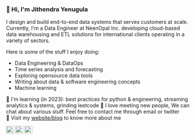 ### 👋 Hi, I'm Jithendra Yenugula

I design and build end-to-end data systems that serves customers at scale. Currently, I'm a Data Engineer at NeenOpal Inc. developing cloud-based data warehousing and ETL solutions for international clients operating in a variety of sectors.

Here is some of the stuff I enjoy doing:
- Data Engineering & DataOps
- Time series analysis and forecasting
- Exploring opensource data tools
- Writing about data & software engineering concepts
- Machine learning

🌱 I'm learning (in 2023): best practices for python & engineering, streaming analytics & systems, grinding leetcode
💬 I love meeting new people, We can chat about various stuff. Feel free to contact me through email or twitter<br/>
📎 Visit my [website/blog](https://jithendray.github.io/) to know more about me<br />

<a href="mailto:jithendra.yenugula@gmail.com">
  <img align="left" alt="LinkdeIn" width="22px" src="https://cdn.jsdelivr.net/npm/simple-icons@v3/icons/gmail.svg" />
</a>
<a href="https://www.linkedin.com/in/jithendray/">
  <img align="left" alt="LinkdeIn" width="22px" src="https://cdn.jsdelivr.net/npm/simple-icons@v3/icons/linkedin.svg" />
</a>
<a href="https://twitter.com/doomedripper">
  <img align="left" alt="Twitter" width="22px" src="https://cdn.jsdelivr.net/npm/simple-icons@v3/icons/twitter.svg" />
</a>